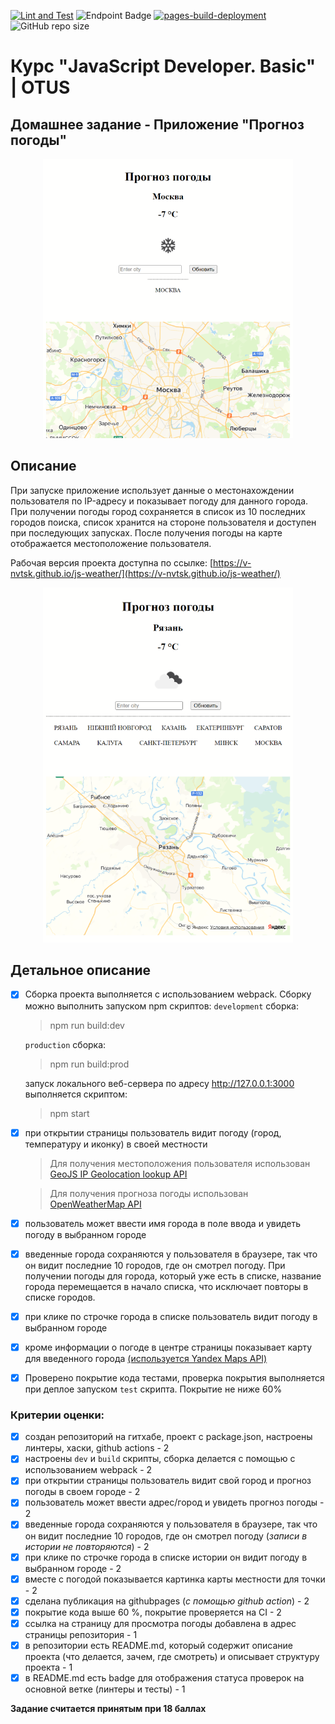 [![Lint and Test](https://github.com/v-nvtsk/otus-jsbasic-dz17/actions/workflows/lint-test.yaml/badge.svg)](https://github.com/v-nvtsk/otus-jsbasic-dz17/actions/workflows/lint-test.yaml) ![Endpoint Badge](https://img.shields.io/endpoint?url=https%3A%2F%2Fgist.githubusercontent.com%2Fv-nvtsk%2Ff9b687636482339cabd6a8c4b369f3eb%2Fraw%2F5b37c0f7db750b9cb7e6d9636255eac06579726b%2Fotus-jsbasic-dz17-junit-tests.json) [![pages-build-deployment](https://github.com/v-nvtsk/otus-jsbasic-dz17/actions/workflows/pages/pages-build-deployment/badge.svg?branch=gh-pages)](https://github.com/v-nvtsk/otus-jsbasic-dz17/actions/workflows/pages/pages-build-deployment) ![GitHub repo size](https://img.shields.io/github/repo-size/v-nvtsk/otus-jsbasic-dz17)

# Курс "JavaScript Developer. Basic" | OTUS

## Домашнее задание - Приложение "Прогноз погоды"

<center> <img src="./docs/image.png" width="400" /> </center>

## Описание

При запуске приложение использует данные о местонахождении пользователя по IP-адресу и показывает погоду для данного города.
При получении погоды город сохраняется в список из 10 последних городов поиска, список хранится на стороне пользователя и доступен при последующих запусках.
После получения погоды на карте отображается местоположение пользователя.

Рабочая версия проекта доступна по ссылке: [https://v-nvtsk.github.io/js-weather/](https://v-nvtsk.github.io/js-weather/)

<center> <img src="./docs/image2.png" width="400" /> </center>

## Детальное описание

- [x] Сборка проекта выполняется с использованием webpack. Сборку можно выполнить запуском npm скриптов:
  `development` сборка:

  > npm run build:dev

  `production` сборка:

  > npm run build:prod

  запуск локального веб-сервера по адресу http://127.0.0.1:3000 выполняется скриптом:

  > npm start


- [x] при открытии страницы пользователь видит погоду (город, температуру и иконку) в своей местности

  > Для получения местоположения пользователя использован [GeoJS IP Geolocation lookup API](https://www.geojs.io/docs/v1/endpoints/geo/)

  > Для получения прогноза погоды использован [OpenWeatherMap API](https://openweathermap.org/current 'https://openweathermap.org/current')

- [x] пользователь может ввести имя города в поле ввода и увидеть погоду в выбранном городе
- [x] введенные города сохраняются у пользователя в браузере, так что он видит последние 10 городов, где он смотрел погоду. При получении погоды для города, который уже есть в списке, название города перемещается в начало списка, что исключает повторы в списке городов. 
- [x] при клике по строчке города в списке пользователь видит погоду в выбранном городе
- [x] кроме информации о погоде в центре страницы показывает карту для введенного города [(используется Yandex Maps API)](https://yandex.ru/dev/jsapi30/doc/ru/?from=mapsapi)

- [x] Проверено покрытие кода тестами, проверка покрытия выполняется при деплое запуском `test` скрипта. Покрытие не ниже 60%

### Критерии оценки:

- [x] создан репозиторий на гитхабе, проект c package.json, настроены линтеры, хаски, github actions - 2
- [x] настроены `dev` и `build` скрипты, сборка делается с помощью с использованием webpack - 2
- [x] при открытии страницы пользователь видит свой город и прогноз погоды в своем городе - 2
- [x] пользователь может ввести адрес/город и увидеть прогноз погоды - 2
- [x] введенные города сохраняются у пользователя в браузере, так что он видит последние 10 городов, где он смотрел погоду (_записи в истории не повторяются_) - 2
- [x] при клике по строчке города в списке истории он видит погоду в выбранном городе - 2
- [x] вместе с погодой показывается картинка карты местности для точки - 2
- [x] сделана публикация на githubpages (_с помощью github action_) - 2
- [x] покрытие кода выше 60 %, покрытие проверяется на CI - 2
- [x] ссылка на страницу для просмотра погоды добавлена в адрес страницы репозитория - 1
- [x] в репозитории есть README.md, который содержит описание проекта (что делается, зачем, где смотреть) и описывает структуру проекта - 1
- [x] в README.md есть badge для отображения статуса проверок на основной ветке (линтеры и тесты) - 1

**Задание считается принятым при 18 баллах**
